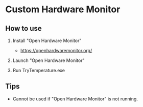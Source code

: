 # Custom Hardware Monitor

## How to use

1. Install "Open Hardware Monitor"

    - https://openhardwaremonitor.org/

1. Launch "Open Hardware Monitor"

1. Run TryTemperature.exe

## Tips

- Cannot be used if "Open Hardware Monitor" is not running.
